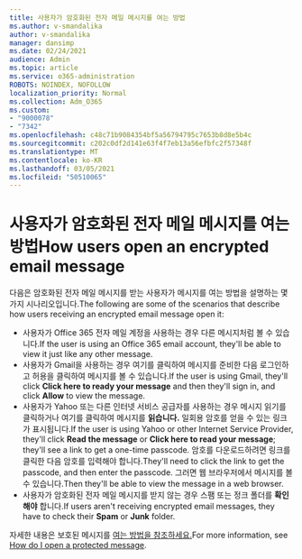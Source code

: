 ```yaml
---
title: 사용자가 암호화된 전자 메일 메시지를 여는 방법
ms.author: v-smandalika
author: v-smandalika
manager: dansimp
ms.date: 02/24/2021
audience: Admin
ms.topic: article
ms.service: o365-administration
ROBOTS: NOINDEX, NOFOLLOW
localization_priority: Normal
ms.collection: Adm_O365
ms.custom:
- "9000078"
- "7342"
ms.openlocfilehash: c48c71b9084354bf5a56794795c7653b8d8e5b4c
ms.sourcegitcommit: c202c0df2d141e63f4f7eb13a56efbfc2f57348f
ms.translationtype: MT
ms.contentlocale: ko-KR
ms.lasthandoff: 03/05/2021
ms.locfileid: "50510065"
---
```

# <a name="how-users-open-an-encrypted-email-message"></a><span data-ttu-id="aeb4e-102">사용자가 암호화된 전자 메일 메시지를 여는 방법</span><span class="sxs-lookup"><span data-stu-id="aeb4e-102">How users open an encrypted email message</span></span>

<span data-ttu-id="aeb4e-103">다음은 암호화된 전자 메일 메시지를 받는 사용자가 메시지를 여는 방법을 설명하는 몇 가지 시나리오입니다.</span><span class="sxs-lookup"><span data-stu-id="aeb4e-103">The following are some of the scenarios that describe how users receiving an encrypted email message open it:</span></span>

- <span data-ttu-id="aeb4e-104">사용자가 Office 365 전자 메일 계정을 사용하는 경우 다른 메시지처럼 볼 수 있습니다.</span><span class="sxs-lookup"><span data-stu-id="aeb4e-104">If the user is using an Office 365 email account, they'll be able to view it just like any other message.</span></span>
- <span data-ttu-id="aeb4e-105">사용자가 Gmail을 사용하는 경우 여기를  클릭하여 메시지를 준비한 다음 로그인하고 허용을 클릭하여  메시지를 볼 수 있습니다.</span><span class="sxs-lookup"><span data-stu-id="aeb4e-105">If the user is using Gmail, they'll click **Click here to ready your message** and then they'll sign in, and click **Allow** to view the message.</span></span>
- <span data-ttu-id="aeb4e-106">사용자가 Yahoo 또는 다른 인터넷 서비스 공급자를 사용하는  경우 메시지 읽기를 클릭하거나 여기를 클릭하여 메시지를 **읽습니다.** 일회용 암호를 얻을 수 있는 링크가 표시됩니다.</span><span class="sxs-lookup"><span data-stu-id="aeb4e-106">If the user is using Yahoo or other Internet Service Provider, they'll click **Read the message** or **Click here to read your message**; they'll see a link to get a one-time passcode.</span></span> <span data-ttu-id="aeb4e-107">암호를 다운로드하려면 링크를 클릭한 다음 암호를 입력해야 합니다.</span><span class="sxs-lookup"><span data-stu-id="aeb4e-107">They'll need to click the link to get the passcode, and then enter the passcode.</span></span> <span data-ttu-id="aeb4e-108">그러면 웹 브라우저에서 메시지를 볼 수 있습니다.</span><span class="sxs-lookup"><span data-stu-id="aeb4e-108">Then they'll be able to view the message in a web browser.</span></span>
- <span data-ttu-id="aeb4e-109">사용자가 암호화된 전자 메일 메시지를 받지 않는 경우 스팸  또는 정크 폴더를 **확인해야** 합니다.</span><span class="sxs-lookup"><span data-stu-id="aeb4e-109">If users aren't receiving encrypted email messages, they have to check their **Spam** or **Junk** folder.</span></span>

<span data-ttu-id="aeb4e-110">자세한 내용은 보호된 메시지를 [여는 방법을 참조하세요.](https://support.microsoft.com/topic/how-do-i-open-a-protected-message-1157a286-8ecc-4b1e-ac43-2a608fbf3098)</span><span class="sxs-lookup"><span data-stu-id="aeb4e-110">For more information, see [How do I open a protected message](https://support.microsoft.com/topic/how-do-i-open-a-protected-message-1157a286-8ecc-4b1e-ac43-2a608fbf3098).</span></span>
